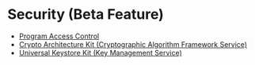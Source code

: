 # Security (Beta Feature)

- [Program Access Control](AccessToken/README.md)  
- [Crypto Architecture Kit (Cryptographic Algorithm Framework Service)](CryptoArchitectureKit/README.md)
- [Universal Keystore Kit (Key Management Service)](UniversalKeystoreKit/README.md)